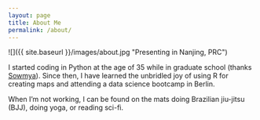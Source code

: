 ```yaml
---
layout: page
title: About Me
permalink: /about/
---
```


![]({{ site.baseurl }}/images/about.jpg "Presenting in Nanjing, PRC")


I started coding in Python at the age of 35 while in graduate school (thanks [Sowmya](https://www.linkedin.com/in/sowmya-vajjala-2a38734/)). Since then, I have learned the unbridled joy of using R for creating maps and attending a data science bootcamp in Berlin.

When I’m not working, I can be found on the mats doing Brazilian jiu-jitsu (BJJ), doing yoga, or reading sci-fi.
